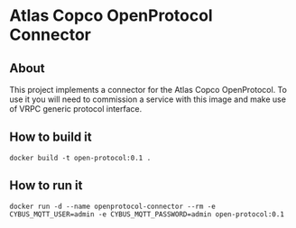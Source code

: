 # Atlas Copco OpenProtocol Connector

## About

This project implements a connector for the Atlas Copco OpenProtocol.
To use it you will need to commission a service with this image and make use of VRPC generic protocol interface. 

## How to build it

`docker build -t open-protocol:0.1 .`

## How to run it

`docker run -d --name openprotocol-connector --rm -e CYBUS_MQTT_USER=admin -e CYBUS_MQTT_PASSWORD=admin open-protocol:0.1`
